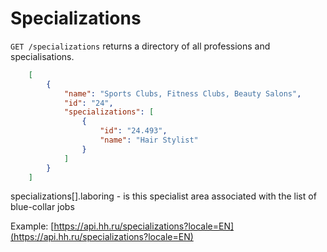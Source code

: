 # Specializations

`GET /specializations` returns a directory of all professions and specialisations.

```json
    [
        {
            "name": "Sports Clubs, Fitness Clubs, Beauty Salons",
            "id": "24",
            "specializations": [
                {
                    "id": "24.493",
                    "name": "Hair Stylist"
                }
            ]
        }
    ]
```

specializations[].laboring - is this specialist area associated with the list of blue-collar jobs

Example: [https://api.hh.ru/specializations?locale=EN](https://api.hh.ru/specializations?locale=EN)
